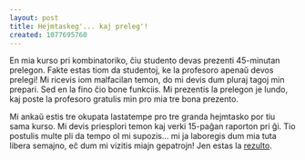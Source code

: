 ```yaml
---
layout: post
title: Hejmtaskeg'... kaj preleg'!
created: 1077695760
---
```

En mia kurso pri kombinatoriko, ĉiu studento devas prezenti 45-minutan prelegon.  Fakte estas tiom da studentoj, ke la profesoro apenaŭ devos prelegi!  Mi ricevis iom malfacilan temon, do mi devis dum pluraj tagoj min prepari.  Sed en la fino ĉio bone funkciis.  Mi prezentis la prelegon je lundo, kaj poste la profesoro gratulis min pro mia tre bona prezento.

Mi ankaŭ estis tre okupata lastatempe pro tre granda hejmtasko por tiu sama kurso.  Mi devis priesplori temon kaj verki 15-paĝan raporton pri ĝi.  Tio postulis multe pli da tempo ol mi supozis... mi ja laboregis dum mia tuta libera semajno, eĉ dum mi vizitis miajn gepatrojn!  Jen estas la <a href="/files/bibd.pdf">rezulto</a>.
